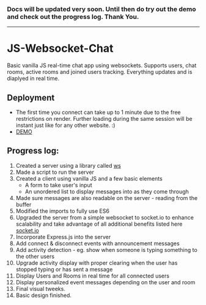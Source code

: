 ### Docs will be updated very soon. Until then do try out the demo and check out the progress log. Thank You.
- --------------

# JS-Websocket-Chat
Basic vanilla JS real-time chat app using websockets. Supports users, chat rooms, active rooms and joined users tracking. Everything updates and is diaplyed in real time.

## Deployment
- The first time you connect can take up to 1 minute due to the free restrictions on render. Further loading during the same session will be instant just like for any other website. :)
- [DEMO](https://js-websocket-chat.onrender.com/)


## Progress log:
1. Created a server using a library called [ws](https://www.npmjs.com/package/ws)
2. Made a script to run the server
3. Created a client using vanilla JS and a few basic elements
    - A form to take user's input
    - An unordered list to display messages into as they come through
4. Made sure messages are also readable on the server - reading from the buffer
5. Modified the imports to fully use ES6
6. Upgraded the server from a simple websocket to socket.io to enhance scalability and take advantage of all additional benefits listed here [socket.io](https://www.npmjs.com/package/socket.io)
7. Incorporate Express.js into the server
8. Add connect & disconnect events with announcement messages
9. Add activity detection - eg. show when someone is typing something to the other users
10. Upgrade activity display with proper clearing when the user has stopped typing or has sent a message
11. Display Users and Rooms in real time for all connected users
12. Display personalized event messages depending on the user and room
13. Final visual tweeks.
14. Basic design finished.
